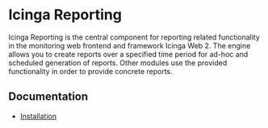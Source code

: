 # Icinga Reporting

Icinga Reporting is the central component for reporting related functionality in the monitoring web frontend and
framework Icinga Web 2. The engine allows you to create reports over a specified time period for ad-hoc and scheduled
generation of reports. Other modules use the provided functionality in order to provide concrete reports.

## Documentation

* [Installation](doc/02-Installation.md)
